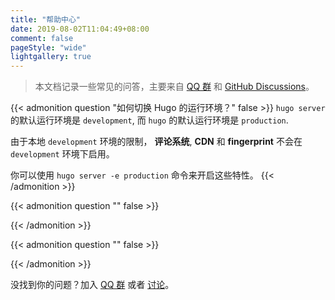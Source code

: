 ```yaml
---
title: "帮助中心"
date: 2019-08-02T11:04:49+08:00
comment: false
pageStyle: "wide"
lightgallery: true
---
```


> 本文档记录一些常见的问答，主要来自 [QQ 群](https://qm.qq.com/cgi-bin/qm/qr?k=vaUPBXVjPoBjOQ1MbwMVyRgqpEj6xplm&jump_from=webapi&authKey=/HHJqUKuftl/QCmLBra3rwLzoKaErtTp5A0dnfdXZGcNDUtmZe/L+fv7aWXqOBsq) 和 [GitHub Discussions](https://github.com/hugo-fixit/FixIt/discussions)。

{{< admonition question "如何切换 Hugo 的运行环境？" false >}}
`hugo server` 的默认运行环境是 `development`,
而 `hugo` 的默认运行环境是 `production`.

由于本地 `development` 环境的限制，
**评论系统**, **CDN** 和 **fingerprint** 不会在 `development` 环境下启用。

你可以使用 `hugo server -e production` 命令来开启这些特性。
{{< /admonition >}}

{{< admonition question "" false >}}

{{< /admonition >}}

{{< admonition question "" false >}}

{{< /admonition >}}

没找到你的问题？加入 [QQ 群](https://qm.qq.com/cgi-bin/qm/qr?k=vaUPBXVjPoBjOQ1MbwMVyRgqpEj6xplm&jump_from=webapi&authKey=/HHJqUKuftl/QCmLBra3rwLzoKaErtTp5A0dnfdXZGcNDUtmZe/L+fv7aWXqOBsq) 或者 [讨论](https://github.com/hugo-fixit/FixIt/discussions/new?category=q-a)。
